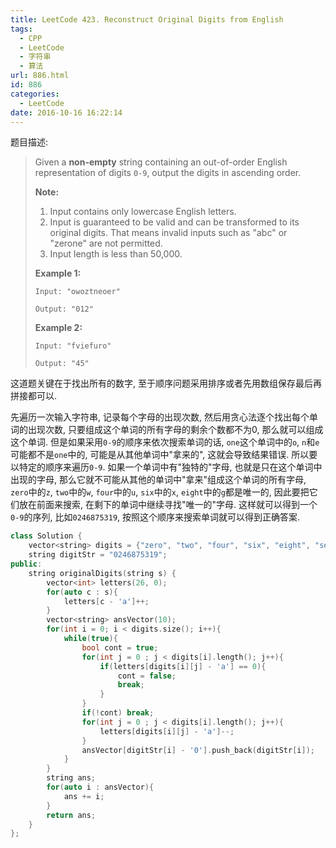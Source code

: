 ```yaml
---
title: LeetCode 423. Reconstruct Original Digits from English
tags:
  - CPP
  - LeetCode
  - 字符串
  - 算法
url: 886.html
id: 886
categories:
  - LeetCode
date: 2016-10-16 16:22:14
---
```

题目描述:

> Given a **non-empty** string containing an out-of-order English representation of digits `0-9`, output the digits in ascending order.
>
> **Note:**
>
> 1. Input contains only lowercase English letters.
> 2. Input is guaranteed to be valid and can be transformed to its original digits. That means invalid inputs such as "abc" or "zerone" are not permitted.
> 3. Input length is less than 50,000.
>
> **Example 1:**
>
> ```
> Input: "owoztneoer"
>
> Output: "012"
>
> ```
>
> **Example 2:**
>
> ```
> Input: "fviefuro"
>
> Output: "45"
> ```

这道题关键在于找出所有的数字, 至于顺序问题采用排序或者先用数组保存最后再拼接都可以. 

先遍历一次输入字符串, 记录每个字母的出现次数, 然后用贪心法逐个找出每个单词的出现次数, 只要组成这个单词的所有字母的剩余个数都不为0, 那么就可以组成这个单词. 但是如果采用`0-9`的顺序来依次搜索单词的话, `one`这个单词中的`o`, `n`和`e`可能都不是`one`中的, 可能是从其他单词中"拿来的", 这就会导致结果错误. 所以要以特定的顺序来遍历`0-9`. 如果一个单词中有"独特的"字母, 也就是只在这个单词中出现的字母, 那么它就不可能从其他的单词中"拿来"组成这个单词的所有字母, `zero`中的`z`, `two`中的`w`, `four`中的`u`, `six`中的`x`, `eight`中的`g`都是唯一的, 因此要把它们放在前面来搜索, 在剩下的单词中继续寻找"唯一的"字母. 这样就可以得到一个`0-9`的序列, 比如`0246875319`, 按照这个顺序来搜索单词就可以得到正确答案.

```cpp
class Solution {
    vector<string> digits = {"zero", "two", "four", "six", "eight", "seven", "five", "three", "one", "nine"};
    string digitStr = "0246875319";
public:
    string originalDigits(string s) {
        vector<int> letters(26, 0);
        for(auto c : s){
            letters[c - 'a']++;
        }
        vector<string> ansVector(10);
        for(int i = 0; i < digits.size(); i++){
            while(true){
                bool cont = true;
                for(int j = 0 ; j < digits[i].length(); j++){
                    if(letters[digits[i][j] - 'a'] == 0){
                        cont = false;
                        break;
                    }
                }
                if(!cont) break;
                for(int j = 0 ; j < digits[i].length(); j++){
                    letters[digits[i][j] - 'a']--;
                }
                ansVector[digitStr[i] - '0'].push_back(digitStr[i]);
            }
        }
        string ans;
        for(auto i : ansVector){
            ans += i;
        }
        return ans;
    }
};
```

